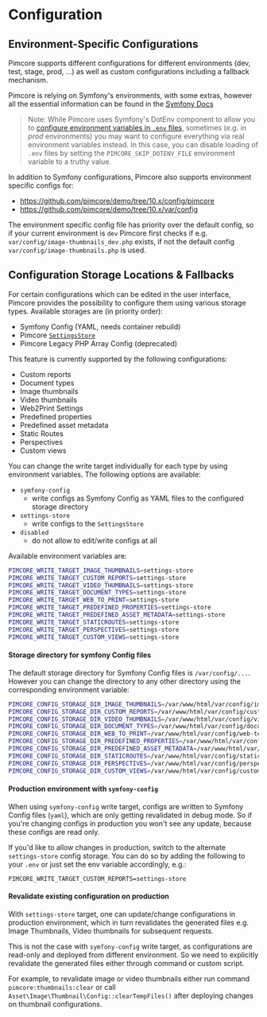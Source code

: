 # Configuration

## Environment-Specific Configurations
Pimcore supports different configurations for different environments (dev, test, stage, prod, ...) as well as custom 
configurations including a fallback mechanism. 

Pimcore is relying on Symfony's environments, with some extras, however all the essential 
information can be found in the [Symfony Docs](https://symfony.com/doc/5.2/configuration.html#configuration-environments)

> Note: While Pimcore uses Symfony's DotEnv component to allow you to 
[configure environment variables in `.env` files](https://symfony.com/doc/5.4/configuration.html#configuring-environment-variables-in-env-files), 
sometimes (e.g. in *prod* environments) you may want to configure everything via real 
environment variables instead. In this case, you can disable loading of `.env` files 
by setting the `PIMCORE_SKIP_DOTENV_FILE` environment variable to a truthy value.

In addition to Symfony configurations, Pimcore also supports environment specific configs for: 

* <https://github.com/pimcore/demo/tree/10.x/config/pimcore> 
* <https://github.com/pimcore/demo/tree/10.x/var/config>

The environment specific config file has priority over the default config, so if your 
current environment is `dev` Pimcore first checks if e.g. `var/config/image-thumbnails_dev.php`
exists, if not the default config `var/config/image-thumbnails.php` is used. 

## Configuration Storage Locations & Fallbacks
For certain configurations which can be edited in the user interface, 
Pimcore provides the possibility to configure them using various storage types. 
Available storages are (in priority order): 
- Symfony Config (YAML, needs container rebuild)
- Pimcore [`SettingsStore`](../19_Development_Tools_and_Details/42_Settings_Store.md)
- Pimcore Legacy PHP Array Config (deprecated)

This feature is currently supported by the following configurations: 
- Custom reports
- Document types
- Image thumbnails 
- Video thumbnails
- Web2Print Settings
- Predefined properties
- Predefined asset metadata
- Static Routes
- Perspectives
- Custom views


You can change the write target individually for each type by using environment variables.
The following options are available: 
- `symfony-config` 
  - write configs as Symfony Config as YAML files to the configured storage directory
- `settings-store` 
  - write configs to the `SettingsStore`
- `disabled` 
  - do not allow to edit/write configs at all

Available environment variables are: 
```bash
PIMCORE_WRITE_TARGET_IMAGE_THUMBNAILS=settings-store
PIMCORE_WRITE_TARGET_CUSTOM_REPORTS=settings-store
PIMCORE_WRITE_TARGET_VIDEO_THUMBNAILS=settings-store
PIMCORE_WRITE_TARGET_DOCUMENT_TYPES=settings-store
PIMCORE_WRITE_TARGET_WEB_TO_PRINT=settings-store
PIMCORE_WRITE_TARGET_PREDEFINED_PROPERTIES=settings-store
PIMCORE_WRITE_TARGET_PREDEFINED_ASSET_METADATA=settings-store
PIMCORE_WRITE_TARGET_STATICROUTES=settings-store
PIMCORE_WRITE_TARGET_PERSPECTIVES=settings-store
PIMCORE_WRITE_TARGET_CUSTOM_VIEWS=settings-store
```
#### Storage directory for symfony Config files

The default storage directory for Symfony Config files is `/var/config/...`. However you can change
the directory to any other directory using the corresponding environment variable:

```bash
PIMCORE_CONFIG_STORAGE_DIR_IMAGE_THUMBNAILS=/var/www/html/var/config/image-thumbnails
PIMCORE_CONFIG_STORAGE_DIR_CUSTOM_REPORTS=/var/www/html/var/config/custom-reports
PIMCORE_CONFIG_STORAGE_DIR_VIDEO_THUMBNAILS=/var/www/html/var/config/video-thumbnails
PIMCORE_CONFIG_STORAGE_DIR_DOCUMENT_TYPES=/var/www/html/var/config/document-types
PIMCORE_CONFIG_STORAGE_DIR_WEB_TO_PRINT=/var/www/html/var/config/web-to-print
PIMCORE_CONFIG_STORAGE_DIR_PREDEFINED_PROPERTIES=/var/www/html/var/config/predefined-properties
PIMCORE_CONFIG_STORAGE_DIR_PREDEFINED_ASSET_METADATA=/var/www/html/var/config/predefined-asset-metadata
PIMCORE_CONFIG_STORAGE_DIR_STATICROUTES=/var/www/html/var/config/staticroutes
PIMCORE_CONFIG_STORAGE_DIR_PERSPECTIVES=/var/www/html/var/config/perspectives
PIMCORE_CONFIG_STORAGE_DIR_CUSTOM_VIEWS=/var/www/html/var/config/custom-views
```

#### Production environment with `symfony-config`
When using `symfony-config` write target, configs are written to Symfony Config files (`yaml`), which are only getting revalidated in debug mode. So if you're
changing configs in production you won't see any update, because these configs are read only.

If you'd like to allow changes in production, switch to the alternate `settings-store` config storage. 
You can do so by adding the following to your `.env` or just set the env variable accordingly, e.g.:
```
PIMCORE_WRITE_TARGET_CUSTOM_REPORTS=settings-store
```

#### Revalidate existing configuration on production
With `settings-store` target, one can update/change configurations in production environment, which in turn revalidates the generated files e.g. Image Thumbnails, Video thumbnails for subsequent requests.

This is not the case with `symfony-config` write target, as configurations are read-only and deployed from different environment. So we need to explicitly revalidate the generated files either through command or custom script. 

For example, to revalidate image or video thumbnails either run command `pimcore:thumbnails:clear` or call `Asset\Image\Thumbnail\Config::clearTempFiles()` after deploying changes on thumbnail configurations.
